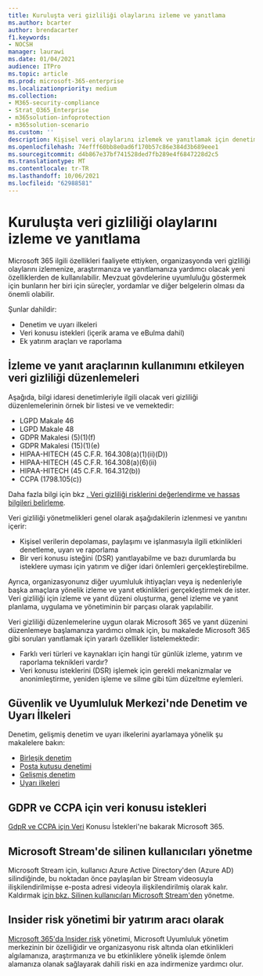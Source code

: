 ```yaml
---
title: Kuruluşta veri gizliliği olaylarını izleme ve yanıtlama
ms.author: bcarter
author: brendacarter
f1.keywords:
- NOCSH
manager: laurawi
ms.date: 01/04/2021
audience: ITPro
ms.topic: article
ms.prod: microsoft-365-enterprise
ms.localizationpriority: medium
ms.collection:
- M365-security-compliance
- Strat_O365_Enterprise
- m365solution-infoprotection
- m365solution-scenario
ms.custom: ''
description: Kişisel veri olaylarını izlemek ve yanıtlamak için denetim ve uyarı ilkelerini ve veri konusu isteklerini kullanın.
ms.openlocfilehash: 74efff60bb8e0ad6f170b57c86e384d3b689eee1
ms.sourcegitcommit: d4b867e37bf741528ded7fb289e4f6847228d2c5
ms.translationtype: MT
ms.contentlocale: tr-TR
ms.lasthandoff: 10/06/2021
ms.locfileid: "62988581"
---
```

# <a name="monitor-and-respond-to-data-privacy-incidents-in-your-organization"></a>Kuruluşta veri gizliliği olaylarını izleme ve yanıtlama

Microsoft 365 ilgili özellikleri faaliyete ettiyken, organizasyonda veri gizliliği olaylarını izlemenize, araştırmanıza ve yanıtlamanıza yardımcı olacak yeni özelliklerden de kullanılabilir. Mevzuat gövdelerine uyumluluğu göstermek için bunların her biri için süreçler, yordamlar ve diğer belgelerin olması da önemli olabilir.

Şunlar dahildir: 

- Denetim ve uyarı ilkeleri
- Veri konusu istekleri (içerik arama ve eBulma dahil)
- Ek yatırım araçları ve raporlama

## <a name="data-privacy-regulations-impacting-the-use-of-monitoring-and-response-tools"></a>İzleme ve yanıt araçlarının kullanımını etkileyen veri gizliliği düzenlemeleri

Aşağıda, bilgi idaresi denetimleriyle ilgili olacak veri gizliliği düzenlemelerinin örnek bir listesi ve ve vemektedir:

- LGPD Makale 46
- LGPD Makale 48
- GDPR Makalesi (5)(1)(f)
- GDPR Makalesi (15)(1)(e)
- HIPAA-HITECH (45 C.F.R. 164.308(a)(1)(ii)(D))
- HIPAA-HITECH (45 C.F.R. 164.308(a)(6)(ii)
- HIPAA-HITECH (45 C.F.R. 164.312(b))
- CCPA (1798.105(c))

Daha fazla bilgi için bkz [. Veri gizliliği risklerini değerlendirme ve hassas bilgileri belirleme](information-protection-deploy-assess.md).

Veri gizliliği yönetmelikleri genel olarak aşağıdakilerin izlenmesi ve yanıtını içerir:

- Kişisel verilerin depolaması, paylaşımı ve işlanmasıyla ilgili etkinlikleri denetleme, uyarı ve raporlama
- Bir veri konusu isteğini (DSR) yanıtlayabilme ve bazı durumlarda bu isteklere uyması için yatırım ve diğer idari önlemleri gerçekleştirebilme.

Ayrıca, organizasyonunız diğer uyumluluk ihtiyaçları veya iş nedenleriyle başka amaçlara yönelik izleme ve yanıt etkinlikleri gerçekleştirmek de ister. Veri gizliliği için izleme ve yanıt düzeni oluşturma, genel izleme ve yanıt planlama, uygulama ve yönetiminin bir parçası olarak yapılabilir.

Veri gizliliği düzenlemelerine uygun olarak Microsoft 365 ve yanıt düzenini düzenlemeye başlamanıza yardımcı olmak için, bu makalede Microsoft 365 gibi soruları yanıtlamak için yararlı özellikler listelemektedir: 

- Farklı veri türleri ve kaynakları için hangi tür günlük izleme, yatırım ve raporlama teknikleri vardır?
- Veri konusu isteklerini (DSR) işlemek için gerekli mekanizmalar ve anonimleştirme, yeniden işleme ve silme gibi tüm düzeltme eylemleri.

## <a name="auditing-and-alert-policies-in-the-security-and-compliance-center"></a>Güvenlik ve Uyumluluk Merkezi'nde Denetim ve Uyarı İlkeleri

Denetim, gelişmiş denetim ve uyarı ilkelerini ayarlamaya yönelik şu makalelere bakın:

- [Birleşik denetim](../compliance/search-the-audit-log-in-security-and-compliance.md)
- [Posta kutusu denetimi](../compliance/enable-mailbox-auditing.md)
- [Gelişmiş denetim](../compliance/advanced-audit.md)
- [Uyarı ilkeleri](../compliance/alert-policies.md)

## <a name="data-subject-requests-for-the-gdpr-and-ccpa"></a>GDPR ve CCPA için veri konusu istekleri

[GdpR ve CCPA için Veri](/compliance/regulatory/gdpr-dsr-Office365) Konusu İstekleri'ne bakarak Microsoft 365.

## <a name="manage-deleted-users-in-microsoft-stream"></a>Microsoft Stream'de silinen kullanıcıları yönetme

Microsoft Stream için, kullanıcı Azure Active Directory'den (Azure AD) silindiğinde, bu noktadan önce paylaşılan bir Stream videosuyla ilişkilendirilmişse e-posta adresi videoyla ilişkilendirilmiş olarak kalır. Kaldırmak [için bkz. Silinen kullanıcıları Microsoft Stream'den](/stream/managing-deleted-users) yönetme.

## <a name="insider-risk-management-as-an-investigative-tool"></a>Insider risk yönetimi bir yatırım aracı olarak

[Microsoft 365'da Insider risk](../compliance/insider-risk-management.md) yönetimi, Microsoft Uyumluluk yönetim merkezinin bir özelliğidir ve organizasyonu risk altında olan etkinlikleri algılamanıza, araştırmanıza ve bu etkinliklere yönelik işlemde önlem alamanıza olanak sağlayarak dahili riski en aza indirmenize yardımcı olur.